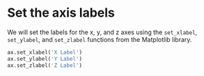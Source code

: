 # Set the axis labels

We will set the labels for the x, y, and z axes using the `set_xlabel`, `set_ylabel`, and `set_zlabel` functions from the Matplotlib library.

```python
ax.set_xlabel('X Label')
ax.set_ylabel('Y Label')
ax.set_zlabel('Z Label')
```
